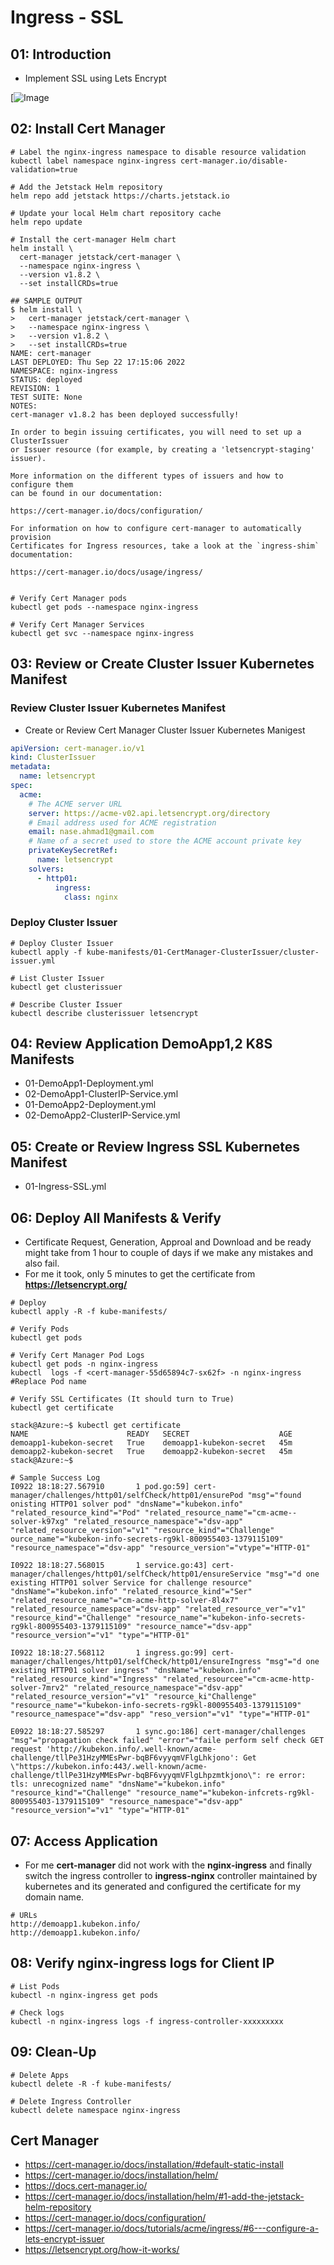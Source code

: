 # Ingress - SSL

## 01: Introduction
- Implement SSL using Lets Encrypt

[![Image](https://github.com/nasserahmad/AKS-Cluster-With-Demoapp-HelmChart/blob/main/aks-cluster/05-Ingress-SSL-with-LetsEncrypt/arch-png/ingress-ssl.PNG)

## 02: Install Cert Manager
```t
# Label the nginx-ingress namespace to disable resource validation
kubectl label namespace nginx-ingress cert-manager.io/disable-validation=true

# Add the Jetstack Helm repository
helm repo add jetstack https://charts.jetstack.io

# Update your local Helm chart repository cache
helm repo update

# Install the cert-manager Helm chart
helm install \
  cert-manager jetstack/cert-manager \
  --namespace nginx-ingress \
  --version v1.8.2 \
  --set installCRDs=true

## SAMPLE OUTPUT
$ helm install \
>   cert-manager jetstack/cert-manager \
>   --namespace nginx-ingress \
>   --version v1.8.2 \
>   --set installCRDs=true     
NAME: cert-manager
LAST DEPLOYED: Thu Sep 22 17:15:06 2022
NAMESPACE: nginx-ingress
STATUS: deployed
REVISION: 1
TEST SUITE: None
NOTES:
cert-manager v1.8.2 has been deployed successfully!

In order to begin issuing certificates, you will need to set up a ClusterIssuer
or Issuer resource (for example, by creating a 'letsencrypt-staging' issuer).

More information on the different types of issuers and how to configure them
can be found in our documentation:

https://cert-manager.io/docs/configuration/

For information on how to configure cert-manager to automatically provision
Certificates for Ingress resources, take a look at the `ingress-shim`
documentation:

https://cert-manager.io/docs/usage/ingress/


# Verify Cert Manager pods
kubectl get pods --namespace nginx-ingress

# Verify Cert Manager Services
kubectl get svc --namespace nginx-ingress
```

## 03: Review or Create Cluster Issuer Kubernetes Manifest
### Review Cluster Issuer Kubernetes Manifest
- Create or Review Cert Manager Cluster Issuer Kubernetes Manigest
```yaml
apiVersion: cert-manager.io/v1
kind: ClusterIssuer
metadata:
  name: letsencrypt
spec:
  acme:
    # The ACME server URL
    server: https://acme-v02.api.letsencrypt.org/directory
    # Email address used for ACME registration
    email: nase.ahmad1@gmail.com
    # Name of a secret used to store the ACME account private key
    privateKeySecretRef:
      name: letsencrypt
    solvers:
      - http01:
          ingress:
            class: nginx
```

### Deploy Cluster Issuer
```t
# Deploy Cluster Issuer
kubectl apply -f kube-manifests/01-CertManager-ClusterIssuer/cluster-issuer.yml

# List Cluster Issuer
kubectl get clusterissuer

# Describe Cluster Issuer
kubectl describe clusterissuer letsencrypt
```


## 04: Review Application DemoApp1,2 K8S Manifests
- 01-DemoApp1-Deployment.yml
- 02-DemoApp1-ClusterIP-Service.yml
- 01-DemoApp2-Deployment.yml
- 02-DemoApp2-ClusterIP-Service.yml

## 05: Create or Review Ingress SSL Kubernetes Manifest
- 01-Ingress-SSL.yml

## 06: Deploy All Manifests & Verify
- Certificate Request, Generation, Approal and Download and be ready might take from 1 hour to couple of days if we make any mistakes and also fail.
- For me it took, only 5 minutes to get the certificate from **https://letsencrypt.org/**
```t
# Deploy
kubectl apply -R -f kube-manifests/

# Verify Pods
kubectl get pods

# Verify Cert Manager Pod Logs
kubectl get pods -n nginx-ingress
kubectl  logs -f <cert-manager-55d65894c7-sx62f> -n nginx-ingress #Replace Pod name

# Verify SSL Certificates (It should turn to True)
kubectl get certificate
```
```log
stack@Azure:~$ kubectl get certificate
NAME                      READY   SECRET                    AGE
demoapp1-kubekon-secret   True    demoapp1-kubekon-secret   45m
demoapp2-kubekon-secret   True    demoapp2-kubekon-secret   45m
stack@Azure:~$
```

```log
# Sample Success Log
I0922 18:18:27.567910       1 pod.go:59] cert-manager/challenges/http01/selfCheck/http01/ensurePod "msg"="found onisting HTTP01 solver pod" "dnsName"="kubekon.info" "related_resource_kind"="Pod" "related_resource_name"="cm-acme--solver-k97xg" "related_resource_namespace"="dsv-app" "related_resource_version"="v1" "resource_kind"="Challenge" ource_name"="kubekon-info-secrets-rg9kl-800955403-1379115109" "resource_namespace"="dsv-app" "resource_version"="vtype"="HTTP-01"

I0922 18:18:27.568015       1 service.go:43] cert-manager/challenges/http01/selfCheck/http01/ensureService "msg"="d one existing HTTP01 solver Service for challenge resource" "dnsName"="kubekon.info" "related_resource_kind"="Ser" "related_resource_name"="cm-acme-http-solver-8l4x7" "related_resource_namespace"="dsv-app" "related_resource_ver"="v1" "resource_kind"="Challenge" "resource_name"="kubekon-info-secrets-rg9kl-800955403-1379115109" "resource_namce"="dsv-app" "resource_version"="v1" "type"="HTTP-01"

I0922 18:18:27.568112       1 ingress.go:99] cert-manager/challenges/http01/selfCheck/http01/ensureIngress "msg"="d one existing HTTP01 solver ingress" "dnsName"="kubekon.info" "related_resource_kind"="Ingress" "related_resourcee"="cm-acme-http-solver-7mrv2" "related_resource_namespace"="dsv-app" "related_resource_version"="v1" "resource_ki"Challenge" "resource_name"="kubekon-info-secrets-rg9kl-800955403-1379115109" "resource_namespace"="dsv-app" "reso_version"="v1" "type"="HTTP-01"

E0922 18:18:27.585297       1 sync.go:186] cert-manager/challenges "msg"="propagation check failed" "error"="faile perform self check GET request 'http://kubekon.info/.well-known/acme-challenge/tllPe31HzyMMEsPwr-bqBF6vyyqmVFlgLhkjono': Get \"https://kubekon.info:443/.well-known/acme-challenge/tllPe31HzyMMEsPwr-bqBF6vyyqmVFlgLhpzmtkjono\": re error: tls: unrecognized name" "dnsName"="kubekon.info" "resource_kind"="Challenge" "resource_name"="kubekon-infcrets-rg9kl-800955403-1379115109" "resource_namespace"="dsv-app" "resource_version"="v1" "type"="HTTP-01"
```

## 07: Access Application
- For me **cert-manager** did not work with the **nginx-ingress** and finally switch the ingress controller to **ingress-nginx** controller maintained by kubernetes and its generated and configured the certificate for my domain name.
```t
# URLs
http://demoapp1.kubekon.info/
http://demoapp1.kubekon.info/
```

## 08: Verify nginx-ingress logs for Client IP
```t
# List Pods
kubectl -n nginx-ingress get pods

# Check logs
kubectl -n nginx-ingress logs -f ingress-controller-xxxxxxxxx
```
## 09: Clean-Up
```t
# Delete Apps
kubectl delete -R -f kube-manifests/

# Delete Ingress Controller
kubectl delete namespace nginx-ingress
```

## Cert Manager
- https://cert-manager.io/docs/installation/#default-static-install
- https://cert-manager.io/docs/installation/helm/
- https://docs.cert-manager.io/
- https://cert-manager.io/docs/installation/helm/#1-add-the-jetstack-helm-repository
- https://cert-manager.io/docs/configuration/
- https://cert-manager.io/docs/tutorials/acme/ingress/#6---configure-a-lets-encrypt-issuer
- https://letsencrypt.org/how-it-works/
